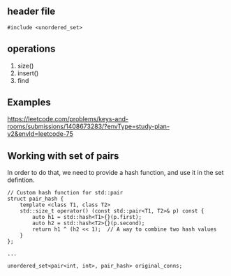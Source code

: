 ## header file
```
#include <unordered_set>
```

## operations

1. size()
2. insert()
3. find

## Examples

https://leetcode.com/problems/keys-and-rooms/submissions/1408673283/?envType=study-plan-v2&envId=leetcode-75

## Working with set of pairs

In order to do that, we need to provide a hash function, and use it in the set defintion.

```
// Custom hash function for std::pair
struct pair_hash {
    template <class T1, class T2>
    std::size_t operator() (const std::pair<T1, T2>& p) const {
        auto h1 = std::hash<T1>{}(p.first);
        auto h2 = std::hash<T2>{}(p.second);
        return h1 ^ (h2 << 1);  // A way to combine two hash values
    }
};

...

unordered_set<pair<int, int>, pair_hash> original_conns;
```

